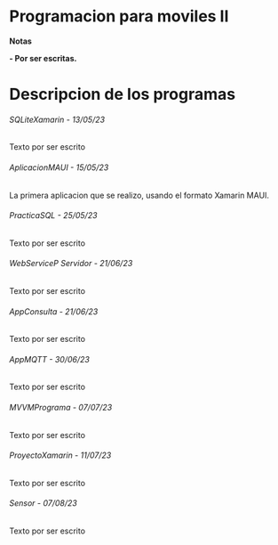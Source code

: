 # Programacion para moviles II

<!----Notas----> 
**Notas**

**- Por ser escritas.**
<!----Separador de las notas---->

<!----Directorio con descripcion de los programas---->
# Descripcion de los programas
###### SQLiteXamarin - 13/05/23
Texto por ser escrito

<!----Separador---->

###### AplicacionMAUI - 15/05/23
La primera aplicacion que se realizo, usando el formato Xamarin MAUI.

<!----Separador---->

###### PracticaSQL - 25/05/23
Texto por ser escrito

<!----Separador---->

###### WebServiceP Servidor - 21/06/23
Texto por ser escrito

<!----Separador---->

###### AppConsulta - 21/06/23
Texto por ser escrito

<!----Separador---->

###### AppMQTT - 30/06/23
Texto por ser escrito

<!----Separador---->

###### MVVMPrograma - 07/07/23
Texto por ser escrito

<!----Separador---->

###### ProyectoXamarin - 11/07/23
Texto por ser escrito

<!----Separador---->

###### Sensor - 07/08/23
Texto por ser escrito
<!----Separador del directorio con descripcion de los programas---->